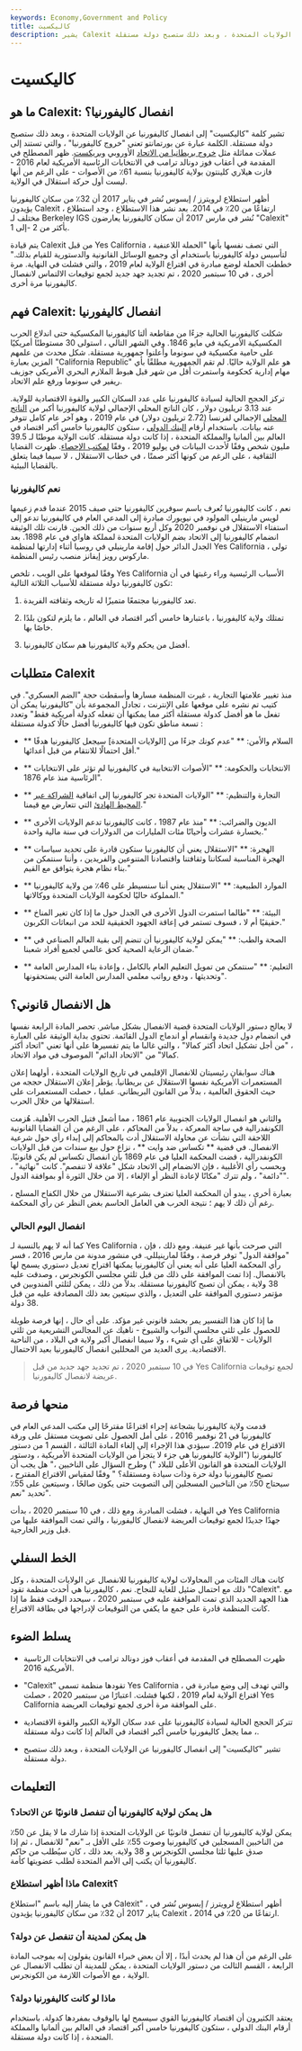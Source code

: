 ```yaml
---
keywords: Economy,Government and Policy
title: كاليكسيت
description: يشير Calexit إلى انفصال كاليفورنيا عن الولايات المتحدة ، وبعد ذلك ستصبح دولة مستقلة.
---
```


# كاليكسيت
## ما هو Calexit: انفصال كاليفورنيا؟

تشير كلمة "كاليكسيت" إلى انفصال كاليفورنيا عن الولايات المتحدة ، وبعد ذلك ستصبح دولة مستقلة. الكلمة عبارة عن بورتمانتو تعني "خروج كاليفورنيا" ، والتي تستند إلى عملات مماثلة مثل [خروج بريطانيا من الاتحاد](/brexit) الأوروبي [وبريكست](/grexit). ظهر المصطلح في المقدمة في أعقاب فوز دونالد ترامب في الانتخابات الرئاسية الأمريكية لعام 2016 - فازت هيلاري كلينتون بولاية كاليفورنيا بنسبة 61٪ من الأصوات - على الرغم من أنها ليست أول حركة استقلال في الولاية.

أظهر استطلاع لرويترز / إبسوس نُشر في يناير 2017 أن 32٪ من سكان كاليفورنيا يؤيدون Calexit ، ارتفاعًا من 20٪ في 2014. بعد نشر هذا الاستطلاع ، وجد استطلاع مختلف لـ Berkeley IGS نُشر في مارس 2017 أن سكان كاليفورنيا يعارضون "Calexit" بأكثر من 2 -إلى 1.

يتم قيادة Calexit من قبل Yes California ، التي تصف نفسها بأنها "الحملة اللاعنفية لتأسيس دولة كاليفورنيا باستخدام أي وجميع الوسائل القانونية والدستورية للقيام بذلك." خططت الحملة لوضع مبادرة في اقتراع الولاية لعام 2019 ، والتي فشلت في النهاية. مرة أخرى ، في 10 سبتمبر 2020 ، تم تجديد جهد جديد لجمع توقيعات الالتماس لانفصال كاليفورنيا مرة أخرى.

## فهم Calexit: انفصال كاليفورنيا

شكلت كاليفورنيا الحالية جزءًا من مقاطعة ألتا كاليفورنيا المكسيكية حتى اندلاع الحرب المكسيكية الأمريكية في مايو 1846. وفي الشهر التالي ، استولى 30 مستوطنًا أمريكيًا على حامية مكسيكية في سونوما وأعلنوا جمهورية مستقلة. شكل محدث من علمهم المزين بعبارة "California Republic" هو علم الولاية حاليًا. لم تقم الجمهورية مطلقًا بأي مهام إدارية كحكومة واستمرت أقل من شهر قبل هبوط الملازم البحري الأمريكي جوزيف ريفير في سونوما ورفع علم الاتحاد.

تركز الحجج الحالية لسيادة كاليفورنيا على عدد السكان الكبير والقوة الاقتصادية للولاية. عند 3.13 تريليون دولار ، كان الناتج المحلي الإجمالي لولاية كاليفورنيا أكبر من [الناتج المحلي](/gdp) الإجمالي لفرنسا (2.72 تريليون دولار) في عام 2019 ، وهو آخر عام كامل تتوفر عنه بيانات. باستخدام أرقام [البنك الدولي](/worldbank) ، ستكون كاليفورنيا خامس أكبر اقتصاد في العالم بين ألمانيا والمملكة المتحدة ، إذا كانت دولة مستقلة. كانت الولاية موطنًا لـ 39.5 مليون شخص وفقًا لأحدث البيانات في يوليو 2019 ، وفقًا [لمكتب الإحصاء](/bureauofcensus). ظهرت القضايا الثقافية ، على الرغم من كونها أكثر صمتًا ، في خطاب الاستقلال ، لا سيما فيما يتعلق بالقضايا البيئية.

### نعم كاليفورنيا

نعم ، كانت كاليفورنيا تُعرف باسم سوفرين كاليفورنيا حتى صيف 2015 عندما قدم زعيمها لويس مارينيلي المولود في نيويورك مبادرة إلى المدعي العام في كاليفورنيا تدعو إلى استفتاء الاستقلال في نوفمبر 2020 وكل أربع سنوات من ذلك الحين. قارنت تلك الوثيقة انضمام كاليفورنيا إلى الاتحاد بضم الولايات المتحدة لمملكة هاواي في عام 1898. بعد الجدل الدائر حول إقامة مارينيلي في روسيا أثناء إدارتها لمنظمة Yes California ، تولى ماركوس رويز إيفانز منصب رئيس المنظمة.

وفقًا لموقعها على الويب ، تلخص Yes California الأسباب الرئيسية وراء رغبتها في أن تكون كاليفورنيا دولة مستقلة للأسباب الثلاثة التالية:

1. تعد كاليفورنيا مجتمعًا متميزًا له تاريخه وثقافته الفريدة.

1. تمتلك ولاية كاليفورنيا ، باعتبارها خامس أكبر اقتصاد في العالم ، ما يلزم لتكون بلدًا خاصًا بها.

1. أفضل من يحكم ولاية كاليفورنيا هم سكان كاليفورنيا.

## متطلبات Calexit

منذ تغيير علامتها التجارية ، غيرت المنظمة مسارها وأسقطت حجة "الضم العسكري". في كتيب تم نشره على موقعها على الإنترنت ، تجادل المجموعة بأن "كاليفورنيا يمكن أن تفعل ما هو أفضل كدولة مستقلة أكثر مما يمكنها أن تفعله كدولة أمريكية فقط" وتعدد تسعة مناطق تكون فيها كاليفورنيا أفضل حالًا كدولة مستقلة :

- ** السلام والأمن: ** "عدم كونك جزءًا من [الولايات المتحدة] سيجعل كاليفورنيا هدفًا أقل احتمالًا للانتقام من قبل أعدائها."

- ** الانتخابات والحكومة: ** "الأصوات الانتخابية في كاليفورنيا لم تؤثر على الانتخابات الرئاسية منذ عام 1876".

- ** التجارة والتنظيم: ** "الولايات المتحدة تجر كاليفورنيا إلى اتفاقية [الشراكة عبر المحيط الهادئ](/transpacific-partnership-tpp) التي تتعارض مع قيمنا."

- ** الديون والضرائب: ** "منذ عام 1987 ، كانت كاليفورنيا تدعم الولايات الأخرى بخسارة عشرات وأحيانًا مئات المليارات من الدولارات في سنة مالية واحدة."

- ** الهجرة: ** "الاستقلال يعني أن كاليفورنيا ستكون قادرة على تحديد سياسات الهجرة المناسبة لسكاننا وثقافتنا واقتصادنا المتنوعين والفريدين ، وأننا سنتمكن من بناء نظام هجرة يتوافق مع القيم."

- ** الموارد الطبيعية: ** "الاستقلال يعني أننا سنسيطر على 46٪ من ولاية كاليفورنيا المملوكة حاليًا لحكومة الولايات المتحدة ووكالاتها."

- ** البيئة: ** "طالما استمرت الدول الأخرى في الجدل حول ما إذا كان تغير المناخ حقيقيًا أم لا ، فسوف تستمر في إعاقة الجهود الحقيقية للحد من انبعاثات الكربون."

- ** الصحة والطب: ** "يمكن لولاية كاليفورنيا أن تنضم إلى بقية العالم الصناعي في ضمان الرعاية الصحية كحق عالمي لجميع أفراد شعبنا."

- ** التعليم: ** "سنتمكن من تمويل التعليم العام بالكامل ، وإعادة بناء المدارس العامة وتحديثها ، ودفع رواتب معلمي المدارس العامة التي يستحقونها".

## هل الانفصال قانوني؟

لا يعالج دستور الولايات المتحدة قضية الانفصال بشكل مباشر. تحصر المادة الرابعة نفسها في انضمام دول جديدة وانقسام أو اندماج الدول القائمة. تحتوي بداية الوثيقة على العبارة ، "من أجل تشكيل اتحاد أكثر كمالا" ، والتي غالبا ما يتم تفسيرها على أنها تعني "اتحاد أكثر كمالا" من "الاتحاد الدائم" الموصوف في مواد الاتحاد.

هناك سوابقان رئيسيتان للانفصال الإقليمي في تاريخ الولايات المتحدة ، أولهما إعلان المستعمرات الأمريكية نفسها الاستقلال عن بريطانيا. يؤطر إعلان الاستقلال حججه من حيث الحقوق العالمية ، بدلاً من القانون البريطاني. عمليا ، حصلت المستعمرات على استقلالها من خلال الحرب.

والثاني هو انفصال الولايات الجنوبية عام 1861 ، مما أشعل فتيل الحرب الأهلية. هُزمت الكونفدرالية في ساحة المعركة ، بدلاً من المحاكم ، على الرغم من أن القضايا القانونية اللاحقة التي نشأت عن محاولة الاستقلال أدت بالمحاكم إلى إبداء رأي حول شرعية الانفصال. في قضية ** تكساس ضد وايت ** ، نزاع حول بيع سندات من قبل الولايات الكونفدرالية ، قضت المحكمة العليا في عام 1869 بأن انفصال تكساس لم يكن قانونيًا. وبحسب رأي الأغلبية ، فإن الانضمام إلى الاتحاد شكل "علاقة لا تنفصم". كانت "نهائية" ، "دائمة" ، ولم تترك "مكانًا لإعادة النظر أو الإلغاء ، إلا من خلال الثورة أو بموافقة الدول".

بعبارة أخرى ، يبدو أن المحكمة العليا تعترف بشرعية الاستقلال من خلال الكفاح المسلح ، رغم أن ذلك لا يهم ؛ نتيجة الحرب هي العامل الحاسم بغض النظر عن رأي المحكمة.

### انفصال اليوم الحالي

كما أنه لا يهم بالنسبة لـ Yes California ، التي صرحت بأنها غير عنيفة. ومع ذلك ، فإن "موافقة الدول" توفر فرصة ، وفقًا لمارينيللي. في منشور مدونة من مارس 2016 ، فسر رأي المحكمة العليا على أنه يعني أن كاليفورنيا يمكنها اقتراح تعديل دستوري يسمح لها بالانفصال. إذا تمت الموافقة على ذلك من قبل ثلثي مجلسي الكونجرس ، وصدقت عليه 38 ولاية ، يمكن أن تصبح كاليفورنيا مستقلة. بدلاً من ذلك ، يمكن لثلثي المندوبين في مؤتمر دستوري الموافقة على التعديل ، والذي سيتعين بعد ذلك المصادقة عليه من قبل 38 دولة.

ما إذا كان هذا التفسير يمر بحشد قانوني غير مؤكد. على أي حال ، إنها فرصة طويلة للحصول على ثلثي مجلسي النواب والشيوخ - ناهيك عن المجالس التشريعية من ثلثي الولايات - للاتفاق على أي شيء ، ولا سيما انفصال أكبر ولاية في البلاد ، من الناحية الاقتصادية. يرى العديد من المحللين انفصال كاليفورنيا بعيد الاحتمال.

> في 10 سبتمبر 2020 ، تم تجديد جهد جديد من قبل Yes California لجمع توقيعات عريضة لانفصال كاليفورنيا.

>

## منحها فرصة

قدمت ولاية كاليفورنيا بشجاعة إجراء اقتراعًا مقترحًا إلى مكتب المدعي العام في كاليفورنيا في 21 نوفمبر 2016 ، على أمل الحصول على تصويت مستقل على ورقة الاقتراع في عام 2019. سيؤدي هذا الإجراء إلى إلغاء المادة الثالثة ، القسم 1 من دستور كاليفورنيا ("الولاية كاليفورنيا هي جزء لا يتجزأ من الولايات المتحدة الأمريكية ، ودستور الولايات المتحدة هو القانون الأعلى للبلاد ") وطرح السؤال على الناخبين ،" هل يجب أن تصبح كاليفورنيا دولة حرة وذات سيادة ومستقلة؟ " وفقًا لمقياس الاقتراع المقترح ، سيحتاج 50٪ من الناخبين المسجلين إلى التصويت حتى يكون صالحًا ، وسيتعين على 55٪ تحديد "نعم".

في النهاية ، فشلت المبادرة. ومع ذلك ، في 10 سبتمبر 2020 ، بدأت Yes California جهدًا جديدًا لجمع توقيعات العريضة لانفصال كاليفورنيا ، والتي تمت الموافقة عليها من قبل وزير الخارجية.

## الخط السفلي

كانت هناك المئات من المحاولات لولاية كاليفورنيا للانفصال عن الولايات المتحدة ، وكل ذلك مع احتمال ضئيل للغاية للنجاح. نعم ، كاليفورنيا هي أحدث منظمة تقود "Calexit". مع هذا الجهد الجديد الذي تمت الموافقة عليه في سبتمبر 2020 ، سيحدد الوقت فقط ما إذا كانت المنظمة قادرة على جمع ما يكفي من التوقيعات لإدراجها في بطاقة الاقتراع.

## يسلط الضوء

- ظهرت المصطلح في المقدمة في أعقاب فوز دونالد ترامب في الانتخابات الرئاسية الأمريكية 2016.

- "Calexit" تقودها منظمة تسمى Yes California ، والتي تهدف إلى وضع مبادرة في اقتراع الولاية لعام 2019 ، لكنها فشلت. اعتبارًا من سبتمبر 2020 ، حصلت Yes California على الموافقة مرة أخرى لجمع توقيعات العريضة.

- تتركز الحجج الحالية لسيادة كاليفورنيا على عدد سكان الولاية الكبير والقوة الاقتصادية ، مما يجعل كاليفورنيا خامس أكبر اقتصاد في العالم إذا كانت دولة مستقلة.

- تشير "كاليكسيت" إلى انفصال كاليفورنيا عن الولايات المتحدة ، وبعد ذلك ستصبح دولة مستقلة.

## التعليمات

### هل يمكن لولاية كاليفورنيا أن تنفصل قانونيًا عن الاتحاد؟

يمكن لولاية كاليفورنيا أن تنفصل قانونيًا عن الولايات المتحدة إذا شارك ما لا يقل عن 50٪ من الناخبين المسجلين في كاليفورنيا وصوت 55٪ على الأقل بـ "نعم" للانفصال ، ثم إذا صدق عليها ثلثا مجلسي الكونجرس و 38 ولاية. بعد ذلك ، كان سيُطلب من حاكم كاليفورنيا أن يكتب إلى الأمم المتحدة لطلب عضويتها كأمة.

### ماذا أظهر استطلاع Calexit؟

في ما يشار إليه باسم "استطلاع Calexit" ، أظهر استطلاع لرويترز / إبسوس نُشر في يناير 2017 أن 32٪ من سكان كاليفورنيا يؤيدون Calexit ، ارتفاعًا من 20٪ في 2014.

### هل يمكن لمدينة أن تنفصل عن دولة؟

على الرغم من أن هذا لم يحدث أبدًا ، إلا أن بعض خبراء القانون يقولون إنه بموجب المادة الرابعة ، القسم الثالث من دستور الولايات المتحدة ، يمكن للمدينة أن تطلب الانفصال عن الولاية ، مع الأصوات اللازمة من الكونجرس.

### ماذا لو كانت كاليفورنيا دولة؟

يعتقد الكثيرون أن اقتصاد كاليفورنيا القوي سيسمح لها بالوقوف بمفردها كدولة. باستخدام أرقام البنك الدولي ، ستكون كاليفورنيا خامس أكبر اقتصاد في العالم بين ألمانيا والمملكة المتحدة ، إذا كانت دولة مستقلة.

